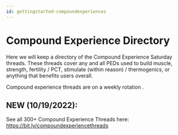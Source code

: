 ```yaml
---
id: gettingstarted-compoundexperiences
---
```


# Compound Experience Directory

Here we will keep a directory of the Compound Experience Saturday threads. These threads cover any and all PEDs used to build muscle, strength, fertility / PCT, stimulate (within reason) / thermogenics, or anything that benefits users overall.

Compound experience threads are on a weekly rotation .

## NEW (10/19/2022): 

See all 300+ Compound Experience Threads here: https://bit.ly/compoundexperiencethreads